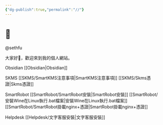 ```yaml
---
{"dg-publish":true,"permalink":"//"}
---
```


# 🌲

@sethfu

大家好👋，歡迎來到我的個人網站。

Obsidian
	[[Obsidian\|Obsidian]]

SKMS
	[[SKMS/SmartKMS注意事項\|SmartKMS注意事項]]
	[[SKMS/Skms憑證\|Skms憑證]]
	
SmartRobot
	[[SmartRobot/SmartRobot安裝\|SmartRobot安裝]]
	[[SmartRobot/安裝Wine在Linux執行.bat檔案\|安裝Wine在Linux執行.bat檔案]]
	[[SmartRobot/SmartRobot掛載nginx+憑證\|SmartRobot掛載nginx+憑證]]
	
Helpdesk
	[[Helpdesk/文字客服安裝\|文字客服安裝]]
	

